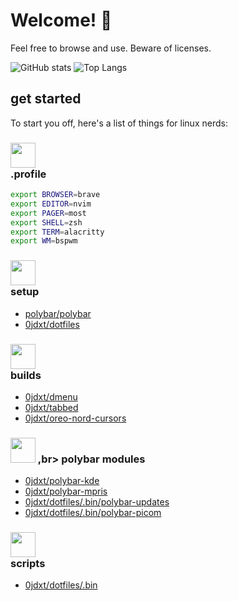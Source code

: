 # Welcome! 👋

Feel free to browse and use. Beware of licenses.

![GitHub stats](https://github-readme-stats.vercel.app/api?username=0jdxt&show_icons=true&theme=nord&include_all_commits=true&line_height=21&hide_rank=true&hide_title=true)
![Top Langs](https://github-readme-stats.vercel.app/api/top-langs/?username=0jdxt&hide=brainfuck&theme=nord&layout=compact)

## get started

To start you off, here's a list of things for linux nerds:

### <img src="https://emojicdn.elk.sh/📜?style=openmoji" width="40"> <br> .profile

```bash
export BROWSER=brave
export EDITOR=nvim
export PAGER=most
export SHELL=zsh
export TERM=alacritty
export WM=bspwm
```

### <img src="https://emojicdn.elk.sh/🗂️?style=openmoji" width="40"> <br> setup

* [polybar/polybar](https://github.com/polybar/polybar)
* [0jdxt/dotfiles](https://github.com/0jdxt/dotfiles)

### <img src="https://emojicdn.elk.sh/🛠️?style=openmoji" width="40"> <br> builds

* [0jdxt/dmenu](https://github.com/0jdxt/dmenu)
* [0jdxt/tabbed](https://github.com/0jdxt/tabbed)
* [0jdxt/oreo-nord-cursors](https://github.com/0jdxt/oreo-nord-cursors)

### <img src="https://emojicdn.elk.sh/📊?style=openmoji" width="40"> ,br> polybar modules

* [0jdxt/polybar-kde](https://github.com/0jdxt/polybar-kde)
* [0jdxt/polybar-mpris](https://github.com/0jdxt/polybar-mpris)
* [0jdxt/dotfiles/.bin/polybar-updates](https://github.com/0jdxt/dotfiles/tree/master/.bin/polybar-updates)
* [0jdxt/dotfiles/.bin/polybar-picom](https://github.com/0jdxt/dotfiles/tree/master/.bin/polybar-picom)

### <img src="https://emojicdn.elk.sh/toolbox?style=openmoji" width="40"> <br> scripts

* [0jdxt/dotfiles/.bin](https://github.com/0jdxt/dotfiles/tree/master/.bin)
